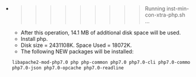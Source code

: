 * >>>>>>>>> Running inst-min-con-xtra-php.sh ...
  * After this operation, 14.1 MB of additional disk space will be used.
  * Install php.
  * Disk size = 2431108K. Space Used = 18072K.
  * The following NEW packages will be installed:
  ```bash
  libapache2-mod-php7.0 php php-common php7.0 php7.0-cli php7.0-common
  php7.0-json php7.0-opcache php7.0-readline
  ```
